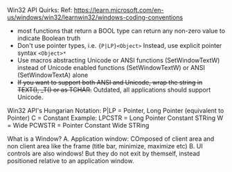 Win32 API Quirks:
Ref: https://learn.microsoft.com/en-us/windows/win32/learnwin32/windows-coding-conventions
- most functions that return a BOOL type can return any non-zero value to indicate Boolean truth
- Don't use pointer types, i.e. `{P|LP}<Object>` Instead, use explicit pointer syntax `<Object>*`
- Use macros abstracting Unicode or ANSI functions (SetWindowTextW) instead of Unicode enabled functions (SetWindowTextW) or ANSI (SetWindowTextA) alone
- ~~If you want to support both ANSI and Unicode, wrap the string in TEXT(<text>), _T(<text>) or as TCHAR.~~ Outdated, all applications should support Unicode.

Win32 API's Hungarian Notation:
P|LP = Pointer, Long Pointer (equivalent to Pointer)
C = Constant
Example: LPCSTR =  Long Pointer Constant STRing
W = Wide
PCWSTR = Pointer Constant Wide STRing

What is a Window?
A. Application window: COmposed of client area and non client area like the frame (title bar, minimize, maximize etc)
B. UI controls are also windows! But they do not exit by themself, instead positioned relative to an application window.

